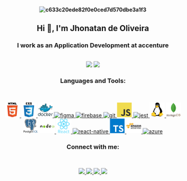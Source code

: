 <h4 align="center">

  ![c633c20ede82f0e0ced7d570dbe3a1f3](https://user-images.githubusercontent.com/70382532/138322189-2db8df52-9dcb-40a0-88a8-c365466bd33d.gif)
</h4>

<h2 align="center">Hi 👋, I'm Jhonatan de Oliveira</h2>
<h3 align="center">I work as an Application Development at accenture</h3>
<br>

<div> 
  <div align="center">
    <a href="https://github.com/jhonatanoliveira1"></a>
    <img
      height="180em"
      src="https://github-readme-stats.vercel.app/api?username=jhonatanoliveira1&show_icons=true&theme=dracula&include_all_commits=true&count_private=true"
    />
    <img
      height="180em"
      src="https://github-readme-stats.vercel.app/api/top-langs/?username=jhonatanoliveira1&layout=compact&langs_count=7&theme=dracula"
    />
  </div>

  <div style="display: inline_block">
    <h3 align="center">Languages and Tools: </h3>
    <br>
    <p align="center">
      <a href="https://www.w3.org/html/" target="_blank">
        <img
          src="https://raw.githubusercontent.com/devicons/devicon/master/icons/html5/html5-original-wordmark.svg" alt="html5"
          width="40"
          height="40"
        />
      </a>
      <a href="https://www.w3schools.com/css/" target="_blank">
        <img
          src="https://raw.githubusercontent.com/devicons/devicon/master/icons/css3/css3-original-wordmark.svg"
          alt="css3"
          width="40"
          height="40"
        />
      </a>
      <a href="https://www.docker.com/" target="_blank">
        <img
          src="https://raw.githubusercontent.com/devicons/devicon/master/icons/docker/docker-original-wordmark.svg" alt="docker"
          width="40"
          height="40"
        />
      </a>
      <a href="https://www.figma.com/" target="_blank">
        <img
          src="https://www.vectorlogo.zone/logos/figma/figma-icon.svg"
          alt="figma"
          width="40"
          height="40"
        />
      </a>
      <a href="https://firebase.google.com/" target="_blank">
        <img
          src="https://www.vectorlogo.zone/logos/firebase/firebase-icon.svg"
          alt="firebase"
          width="40"
          height="40"
        />
      </a>
      <a href="https://git-scm.com/" target="_blank">
        <img
          src="https://www.vectorlogo.zone/logos/git-scm/git-scm-icon.svg"
          alt="git"
          width="40"
          height="40"
        />
      </a>
      <a href="https://developer.mozilla.org/en-US/docs/Web/JavaScript" target="_blank">
        <img
          src="https://raw.githubusercontent.com/devicons/devicon/master/icons/javascript/javascript-original.svg" alt="javascript"
          width="40"
          height="40"
        />
      </a>
      <a href="https://jestjs.io" target="_blank">
        <img
          src="https://www.vectorlogo.zone/logos/jestjsio/jestjsio-icon.svg"
          alt="jest"
          width="40"
          height="40"
        />
      </a>
      <a href="https://www.linux.org/" target="_blank">
        <img
          src="https://raw.githubusercontent.com/devicons/devicon/master/icons/linux/linux-original.svg"
          alt="linux"
          width="40"
          height="40"
        />
      </a>
      <a href="https://www.mongodb.com/" target="_blank">
        <img
          src="https://raw.githubusercontent.com/devicons/devicon/master/icons/mongodb/mongodb-original-wordmark.svg" alt="mongodb"
          width="40"
          height="40"
        />
      </a>
      <a href="https://www.postgresql.org/" target="_blank"></a>
        <img
          src="https://raw.githubusercontent.com/devicons/devicon/master/icons/postgresql/postgresql-original-wordmark.svg" alt="postgresql"
          width="40"
          height="40"
        />
      </a>
      <a href="https://nodejs.org" target="_blank">
        <img
          src="https://raw.githubusercontent.com/devicons/devicon/master/icons/nodejs/nodejs-original-wordmark.svg" alt="nodejs"
          width="40"
          height="40"
        />
      </a>
      <a href="https://reactjs.org/" target="_blank">
        <img
          src="https://raw.githubusercontent.com/devicons/devicon/master/icons/react/react-original-wordmark.svg"
          alt="react"
          width="40"
          height="40"
        />
      </a>
      <a href="https://reactnative.dev/" target="_blank">
        <img
          src="https://reactnative.dev/img/header_logo.svg"
          alt="react-native"
          width="40"
          height="40"
        />
      </a>
      <a href="https://www.selenium.dev" target="_blank"> <a href="https://www.typescriptlang.org/" target="_blank">
        <img
          src="https://raw.githubusercontent.com/devicons/devicon/master/icons/typescript/typescript-original.svg" alt="typescript"
          width="40"
          height="40"
        />
      </a>
      <a href="https://aws.amazon.com" target="_blank">
        <img
          src="https://raw.githubusercontent.com/devicons/devicon/master/icons/amazonwebservices/amazonwebservices-original-wordmark.svg"
          alt="aws"
          width="40"
          height="40"
        />
      </a>
      <a href="https://azure.microsoft.com/en-in/" target="_blank">
        <img
          src="https://www.vectorlogo.zone/logos/microsoft_azure/microsoft_azure-icon.svg"
          alt="azure"
          width="40"
          height="40"
        />
      </a>
    </p>
  </div>

  <div style="display: inline_block">
    <h3 align="center">Connect with me:</h3>
    <br>
    <p align="center">
      <a
        href="https://www.facebook.com/jhonatan.deoliveira.90"
        target="_blank"
      >
        <img
          src="https://img.shields.io/badge/-Facebook-blue?style=for-the-badge&logo=Facebook&logoColor=white"
        >
      </a>
      <a
        href="https://www.instagram.com/jhonydx"
        target="_blank"
      >
        <img
          src="https://img.shields.io/badge/-instagram-red?style=for-the-badge&logo=instagram&logoColor=white"
        >
      </a>
      <a
        href="https://www.linkedin.com/in/jhonatan-de-oliveira" target="_blank"
      >
        <img
          src="https://img.shields.io/badge/-Linkedin-blue?style=for-the-badge&logo=linkedin&logoColor=white"
          target="_blank"
        >
      </a>
      <a
        href="https://open.spotify.com/user/jhony_46"
        target="_blank"
      >
        <img
          src="https://img.shields.io/badge/-Spotify-3bb34b?style=for-the-badge&logo=Spotify&logoColor=161f16"
        >
      </a>
    </p>
  </div>
</div>
